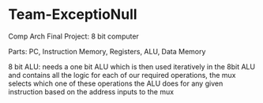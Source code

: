 # Team-ExceptioNull
Comp Arch Final Project: 8 bit computer

Parts: PC, Instruction Memory, Registers, ALU, Data Memory

8 bit ALU: needs a one bit ALU which is then used iteratively in the 8bit ALU and
  contains all the logic for each of our required operations, the mux selects which one of these operations the ALU does for any given     instruction based on the address inputs to the mux
